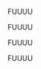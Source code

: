 

<!--- source fuuuuu begin -->
FUUUU
<!--- source fuuuuu end -->

<!--- source dd begin -->
FUUUU
<!--- source dd end -->

<!--- source ff begin -->
FUUUU
<!--- source gg end -->

<!--- source hh begin -->
FUUUU
<!--- source jj end -->
